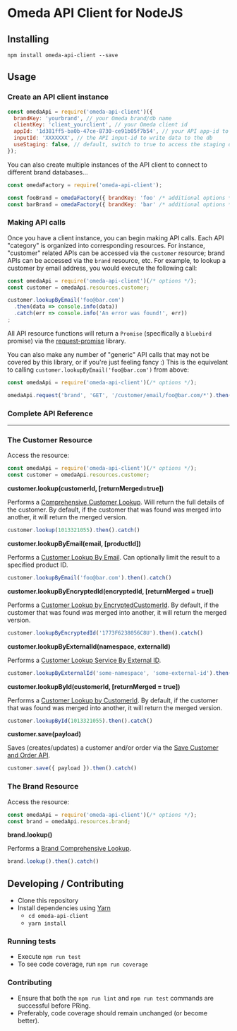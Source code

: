 # Omeda API Client for NodeJS
## Installing
`npm install omeda-api-client --save`
## Usage
### Create an API client instance
```js
const omedaApi = require('omeda-api-client')({
  brandKey: 'yourbrand', // your Omeda brand/db name
  clientKey: 'client_yourclient', // your Omeda client id
  appId: '1d381ff5-ba0b-47ce-8730-ce91b05f7b54', // your API app-id to access the brand
  inputId: 'XXXXXXX', // the API input-id to write data to the db
  useStaging: false, // default, switch to true to access the staging db
});
```
You can also create multiple instances of the API client to connect to different brand databases...
```js
const omedaFactory = require('omeda-api-client');

const fooBrand = omedaFactory({ brandKey: 'foo' /* additional options */ });
const barBrand = omedaFactory({ brandKey: 'bar' /* additional options */ });
```
### Making API calls
Once you have a client instance, you can begin making API calls. Each API "category" is organized into corresponding resources. For instance, "customer" related APIs can be accessed via the `customer` resource; brand APIs can be accessed via the `brand` resource, etc.
For example, to lookup a customer by email address, you would execute the following call:
```js
const omedaApi = require('omeda-api-client')(/* options */);
const customer = omedaApi.resources.customer;

customer.lookupByEmail('foo@bar.com')
  .then(data => console.info(data))
  .catch(err => console.info('An error was found!', err))
;
```
All API resource functions will return a `Promise` (specifically a `bluebird` promise) via the [request-promise](https://github.com/request/request-promise) library.

You can also make any number of "generic" API calls that may not be covered by this library, or if you're just feeling fancy :) This is the equivelant to calling `customer.lookupByEmail('foo@bar.com')` from above:
```js
const omedaApi = require('omeda-api-client')(/* options */);

omedaApi.request('brand', 'GET', '/customer/email/foo@bar.com/*').then(/* ... */);
```

### Complete API Reference
---
### The Customer Resource
Access the resource:
```js
const omedaApi = require('omeda-api-client')(/* options */);
const customer = omedaApi.resources.customer;
```

**customer.lookup(customerId, [returnMerged=true])**

Performs a [Comprehensive Customer Lookup](https://jira.omeda.com/wiki/en/Customer_Comprehensive_Lookup_Service).
Will return the full details of the customer.
By default, if the customer that was found was merged into another, it will return the merged version.
```js
customer.lookup(1013321055).then().catch()
```

**customer.lookupByEmail(email, [productId])**

Performs a [Customer Lookup By Email](https://jira.omeda.com/wiki/en/Customer_Lookup_Service_By_Email). Can optionally limit the result to a specified product ID.
```js
customer.lookupByEmail('foo@bar.com').then().catch()
```

**customer.lookupByEncryptedId(encryptedId, [returnMerged = true])**

Performs a [Customer Lookup by EncryptedCustomerId](https://jira.omeda.com/wiki/en/Customer_Lookup_Service_By_EncryptedCustomerId).
By default, if the customer that was found was merged into another, it will return the merged version.
```js
customer.lookupByEncryptedId('1773F6238056C8U').then().catch()
```

**customer.lookupByExternalId(namespace, externalId)**

Performs a [Customer Lookup Service By External ID](https://jira.omeda.com/wiki/en/Customer_Lookup_Service_By_External_ID).
```js
customer.lookupByExternalId('some-namespace', 'some-external-id').then().catch()
```

**customer.lookupById(customerId, [returnMerged = true])**

Performs a [Customer Lookup by CustomerId](https://jira.omeda.com/wiki/en/Customer_Lookup_Service_By_CustomerId).
By default, if the customer that was found was merged into another, it will return the merged version.
```js
customer.lookupById(1013321055).then().catch()
```

**customer.save(payload)**

Saves (creates/updates) a customer and/or order via the [Save Customer and Order API](https://jira.omeda.com/wiki/en/Save_Customer_and_Order_API).
```js
customer.save({ payload }).then().catch()
```

### The Brand Resource
Access the resource:
```js
const omedaApi = require('omeda-api-client')(/* options */);
const brand = omedaApi.resources.brand;
```

**brand.lookup()**

Performs a [Brand Comprehensive Lookup](https://jira.omeda.com/wiki/en/Brand_Comprehensive_Lookup_Service).
```js
brand.lookup().then().catch()
```

## Developing / Contributing
- Clone this repository
- Install dependencies using [Yarn](https://yarnpkg.com/en/)
  - `cd omeda-api-client`
  - `yarn install`
### Running tests
- Execute `npm run test`
- To see code coverage, run `npm run coverage`
### Contributing
- Ensure that both the `npm run lint` and `npm run test` commands are successful before PRing.
- Preferably, code coverage should remain unchanged (or become better).

